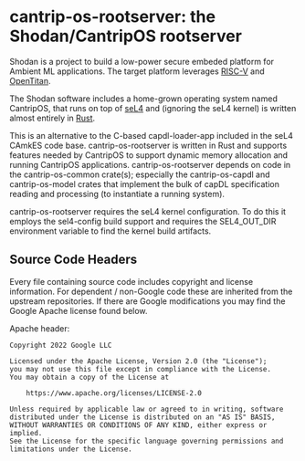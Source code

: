 # cantrip-os-rootserver: the Shodan/CantripOS rootserver

Shodan is a project to build a low-power secure embeded platform
for Ambient ML applications. The target platform leverages
[RISC-V](https://riscv.org/) and [OpenTitan](https://opentitan.org/).

The Shodan
software includes a home-grown operating system named CantripOS, that runs
on top of [seL4](https://github.com/seL4) and (ignoring the seL4 kernel)
is written almost entirely in [Rust](https://www.rust-lang.org/).

This is an alternative to the C-based capdl-loader-app included in the
seL4 CAmkES code base. cantrip-os-rootserver is written in Rust and supports
features needed by CantripOS to support dynamic memory allocation and running
CantripOS applications. cantrip-os-rootserver depends on code in the cantrip-os-common
crate(s); especially the cantrip-os-capdl and cantrip-os-model crates that implement
the bulk of capDL specification reading and processing (to instantiate a
running system).

cantrip-os-rootserver requires the seL4 kernel configuration. To do this it employs
the sel4-config build support and requires the SEL4_OUT_DIR environment variable
to find the kernel build artifacts.

## Source Code Headers

Every file containing source code includes copyright and license
information. For dependent / non-Google code these are inherited from
the upstream repositories. If there are Google modifications you may find
the Google Apache license found below.

Apache header:

    Copyright 2022 Google LLC

    Licensed under the Apache License, Version 2.0 (the "License");
    you may not use this file except in compliance with the License.
    You may obtain a copy of the License at

        https://www.apache.org/licenses/LICENSE-2.0

    Unless required by applicable law or agreed to in writing, software
    distributed under the License is distributed on an "AS IS" BASIS,
    WITHOUT WARRANTIES OR CONDITIONS OF ANY KIND, either express or implied.
    See the License for the specific language governing permissions and
    limitations under the License.
